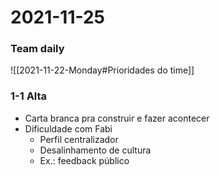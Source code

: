 # 2021-11-25
### Team daily
![[2021-11-22-Monday#Prioridades do time]]
### 1-1 Alta
- Carta branca pra construir e fazer acontecer
- Dificuldade com Fabi
	- Perfil centralizador
	- Desalinhamento de cultura
	- Ex.: feedback público